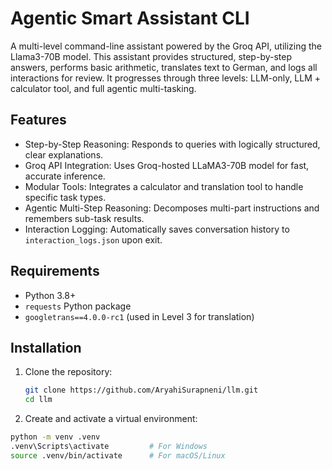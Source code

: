 # Agentic Smart Assistant CLI

A multi-level command-line assistant powered by the Groq API, utilizing the Llama3-70B model. This assistant provides structured, step-by-step answers, performs basic arithmetic, translates text to German, and logs all interactions for review. It progresses through three levels: LLM-only, LLM + calculator tool, and full agentic multi-tasking.

## Features

- Step-by-Step Reasoning: Responds to queries with logically structured, clear explanations.
- Groq API Integration: Uses Groq-hosted LLaMA3-70B model for fast, accurate inference.
- Modular Tools: Integrates a calculator and translation tool to handle specific task types.
- Agentic Multi-Step Reasoning: Decomposes multi-part instructions and remembers sub-task results.
- Interaction Logging: Automatically saves conversation history to `interaction_logs.json` upon exit.

## Requirements

- Python 3.8+
- `requests` Python package
- `googletrans==4.0.0-rc1` (used in Level 3 for translation)

## Installation

1. Clone the repository:
   ```bash
   git clone https://github.com/AryahiSurapneni/llm.git
   cd llm
   
2.  Create and activate a virtual environment:
   ```bash
   python -m venv .venv
   .venv\Scripts\activate         # For Windows
   source .venv/bin/activate      # For macOS/Linux


   
